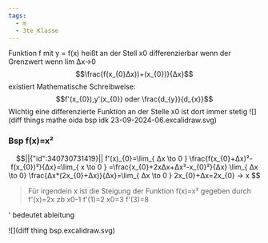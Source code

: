 ```yaml
---
tags:
  - m
  - 3te_Klasse
---
```

Funktion f mit y = f(x) heißt an der Stell x0 differenzierbar wenn der Grenzwert wenn lim Δx→0 $$\frac{f(x_{0}Δx))+(x_{0})}{Δx}$$ existiert 
Mathematische Schreibweise: $$f'(x_{0}),y'(x_{0}) oder \frac{d_{y}}{d_{x}}$$
Wichtig eine differenzierte Funktion an der Stelle x0 ist dort immer stetig
![](diff things mathe oida bsp idk 23-09-2024-06.excalidraw.svg)
### Bsp f(x)=x²
```math
||{"id":340730731419}||

f'(x)_{0}=\lim_{ Δx \to 0 } \frac{f(x_{0}+Δx)²-f(x_{0})²}{Δx}=\lim_{ x \to 0 } =\frac{x_{0}+2xΔx+Δx²-x_{0}²}{Δx}
\lim_{ Δx \to 0} \frac{Δx*(2x_{0}+Δx)}{Δx}=\lim_{ Δx \to 0 } 2x_{0}+Δx=2x_{0} → x 
```

> Für irgendein x ist die Steigung der Funktion f(x)=x² gegeben durch f'(x)=2x
> zb x0-1 f'(1)=2 x0=3 f'(3)=8

' bedeutet ableitung

![](diff thing bsp.excalidraw.svg)